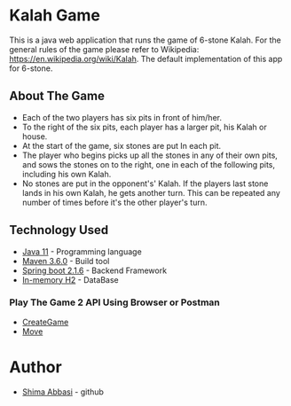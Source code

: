 # Kalah Game
This is a java web application that runs the game of 6-stone Kalah. 
For the general rules of the game please refer to Wikipedia: https://en.wikipedia.org/wiki/Kalah.
The default implementation of this app for 6-stone. 

## About The Game
* Each of the two players has six pits in front of him/her. 
* To the right of the six pits, each player has a larger pit, his Kalah or house.
* At the start of the game, six stones are put In each pit.
* The player who begins picks up all the stones in any of their own pits, and sows the stones on to the right, one in each of the following pits, including his own Kalah. 
* No stones are put in the opponent's' Kalah. If the players last stone lands in his own Kalah, he gets another turn. This can be repeated any number of times before it's the other player's turn.
 
## Technology Used
* [Java 11](http://www.oracle.com/technetwork/java/javase/downloads/index.html) - Programming language
* [Maven 3.6.0](https://maven.apache.org/download.cgi) - Build tool
* [Spring boot 2.1.6](https://projects.spring.io/spring-boot/) - Backend Framework
* [In-memory H2](https://www.h2database.com/html/main.html) - DataBase

### Play The Game 2 API Using Browser or Postman
* [CreateGame](http://localhost:8080/games/game)
* [Move](http://localhost:8080/games/{gameId}/pits/{pitId})

# Author
* [Shima Abbasi](https://github.com/shima-abbasi) - github



